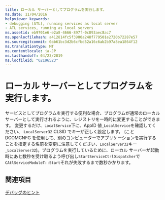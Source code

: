 ```yaml
---
title: ローカル サーバーとしてプログラムを実行します。
ms.date: 11/04/2016
helpviewer_keywords:
- debugging [ATL], running services as local server
- ATL services, running as local servers
ms.assetid: eb9701e6-e2a8-4666-897f-0c893aec8ac7
ms.openlocfilehash: a412814fc5f3900a248f779501e2720b72287e57
ms.sourcegitcommit: 0ab61bc3d2b6cfbd52a16c6ab2b97a8ea1864f12
ms.translationtype: MT
ms.contentlocale: ja-JP
ms.lasthandoff: 04/23/2019
ms.locfileid: "62196523"
---
```

# <a name="running-the-program-as-a-local-server"></a>ローカル サーバーとしてプログラムを実行します。

サービスとしてプログラムを実行する便利な場合、プログラムが通常のローカル サーバーとして実行されるように、レジストリを一時的に変更することができます。 変更するだけ、`LocalService`下に、AppID 値`_LocalService`を確認してください、 `LocalServer32` CLSID でキーが正しく設定します。 (こと DCOMCNFG を使用して、別のコンピューターでアプリケーションを実行することを指定する名前を変更に注意してください、`LocalServer32`キー `_LocalServer32`)。プログラムを実行しているために、ローカル サーバーが起動時にあと数秒を受け取るよう呼び出し`StartServiceCtrlDispatcher`で`CAtlServiceModuleT::Start`それが失敗するまで数秒かかります。

## <a name="see-also"></a>関連項目

[デバッグのヒント](../atl/debugging-tips.md)
